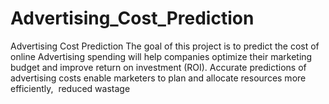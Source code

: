 # Advertising_Cost_Prediction
Advertising Cost Prediction The goal of this project is to predict the cost of online Advertising spending will help companies optimize their marketing budget and improve return on investment (ROI). Accurate predictions of advertising costs enable marketers to plan and allocate resources more efficiently,  reduced wastage
